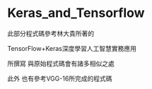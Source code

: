 # Keras_and_Tensorflow
此部分程式碼參考林大貴所著的

TensorFlow+Keras深度學習人工智慧實務應用

所撰寫 與原始程式碼會有諸多相似之處

此外 也有參考VGG-16所完成的程式碼
